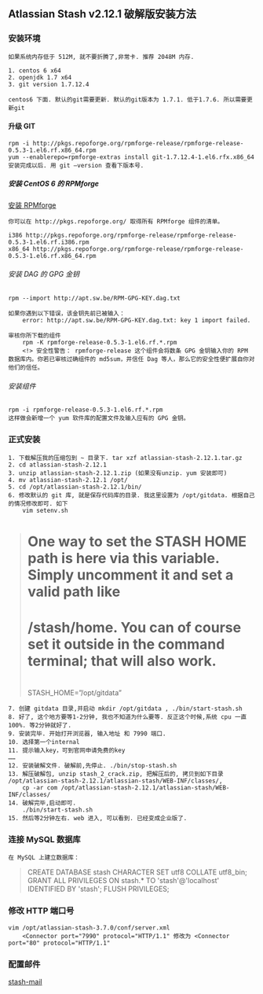 ## Atlassian Stash v2.12.1 破解版安装方法

### 安装环境

	如果系统内存低于 512M, 就不要折腾了,非常卡. 推荐 2048M 内存.

	1. centos 6 x64
	2. openjdk 1.7 x64
	3. git version 1.7.12.4

	centos6 下面. 默认的git需要更新. 默认的git版本为 1.7.1. 低于1.7.6. 所以需要更新git

#### 升级 GIT

	rpm -i http://pkgs.repoforge.org/rpmforge-release/rpmforge-release-0.5.3-1.el6.rf.x86_64.rpm
	yum --enablerepo=rpmforge-extras install git-1.7.12.4-1.el6.rfx.x86_64
	安装完成以后. 用 git –version 查看下版本号.

##### 安装 CentOS 6 的 RPMforge

[安装 RPMforge](http://wiki.centos.org/zh/AdditionalResources/Repositories/RPMForge)

	你可以在 http://pkgs.repoforge.org/ 取得所有 RPMforge 组件的清单。

	i386 http://pkgs.repoforge.org/rpmforge-release/rpmforge-release-0.5.3-1.el6.rf.i386.rpm
	x86_64 http://pkgs.repoforge.org/rpmforge-release/rpmforge-release-0.5.3-1.el6.rf.x86_64.rpm

###### 安装 DAG 的 GPG 金钥

	rpm --import http://apt.sw.be/RPM-GPG-KEY.dag.txt

	如果你遇到以下错误，该金钥先前已被输入：
		error: http://apt.sw.be/RPM-GPG-KEY.dag.txt: key 1 import failed.

	审核你所下载的组件
		rpm -K rpmforge-release-0.5.3-1.el6.rf.*.rpm
		<!> 安全性警告： rpmforge-release 这个组件会将数条 GPG 金钥输入你的 RPM 数据库内。你若已审核过确组件的 md5sum，并信任 Dag 等人，那么它的安全性便扩展自你对他们的信任。

###### 安装组件

	rpm -i rpmforge-release-0.5.3-1.el6.rf.*.rpm
	这样做会新增一个 yum 软件库的配置文件及输入应有的 GPG 金钥。


### 正式安装

	1. 下载解压我的压缩包到 ~ 目录下. tar xzf atlassian-stash-2.12.1.tar.gz
	2. cd atlassian-stash-2.12.1
	3. unzip atlassian-stash-2.12.1.zip (如果没有unzip. yum 安装即可)
	4. mv atlassian-stash-2.12.1 /opt/
	5. cd /opt/atlassian-stash-2.12.1/bin/
	6. 修改默认的 git 库, 就是保存代码库的目录. 我这里设置为 /opt/gitdata. 根据自己的情况修改即可. 如下
		vim setenv.sh
>
>#
># One way to set the STASH HOME path is here via this variable. Simply uncomment it and set a valid path like
># /stash/home. You can of course set it outside in the command terminal; that will also work.
>#
>STASH_HOME=”/opt/gitdata”

	7. 创建 gitdata 目录,并启动 mkdir /opt/gitdata , ./bin/start-stash.sh
	8. 好了, 这个地方要等1-2分钟, 我也不知道为什么要等. 反正这个时候,系统 cpu 一直 100%. 等2分钟就好了.
	9. 安装完毕. 开始打开浏览器, 输入地址 和 7990 端口.
	10. 选择第一个internal
	11. 提示输入key，可到官网申请免费的key
	……
	12. 安装破解文件. 破解前,先停止. ./bin/stop-stash.sh
	13. 解压破解包, unzip stash_2_crack.zip, 把解压后的, 拷贝到如下目录 /opt/atlassian-stash-2.12.1/atlassian-stash/WEB-INF/classes/,
		cp -ar com /opt/atlassian-stash-2.12.1/atlassian-stash/WEB-INF/classes/
	14. 破解完毕,启动即可.
		./bin/start-stash.sh
	15. 然后等2分钟左右. web 进入, 可以看到. 已经变成企业版了.

### 连接 MySQL 数据库

	在 MySQL 上建立数据库：

>CREATE DATABASE stash CHARACTER SET utf8 COLLATE utf8_bin;
>GRANT ALL PRIVILEGES ON stash.* TO 'stash'@'localhost' IDENTIFIED BY 'stash';
>FLUSH PRIVILEGES;

### 修改 HTTP 端口号

	vim /opt/atlassian-stash-3.7.0/conf/server.xml
		<Connector port="7990" protocol="HTTP/1.1" 修改为 <Connector port="80" protocol="HTTP/1.1"

### 配置邮件

[stash-mail](images/stash-mail.png)
